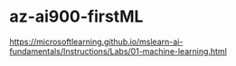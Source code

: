 # az-ai900-firstML
https://microsoftlearning.github.io/mslearn-ai-fundamentals/Instructions/Labs/01-machine-learning.html
